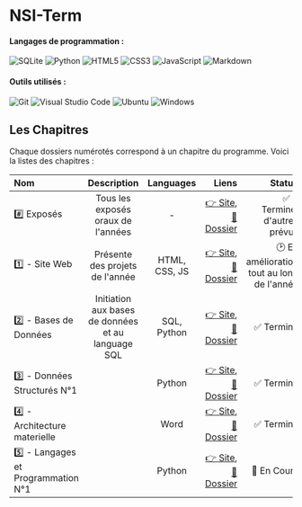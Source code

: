 # NSI-Term

#### **Langages de programmation :**

![SQLite](https://img.shields.io/badge/SQLite-%2307405e.svg?style=for-the-badge&logo=sqlite&logoColor=white)
![Python](https://img.shields.io/badge/python-3670A0?style=for-the-badge&logo=python&logoColor=ffdd54)
![HTML5](https://img.shields.io/badge/HTML-%23E34F26.svg?style=for-the-badge&logo=html5&logoColor=white)
![CSS3](https://img.shields.io/badge/CSS-%231572B6.svg?style=for-the-badge&logo=css3&logoColor=white)
![JavaScript](https://img.shields.io/badge/JavaScript-%23323330.svg?style=for-the-badge&logo=javascript&logoColor=%23F7DF1E)
![Markdown](https://img.shields.io/badge/markdown-%23000000.svg?style=for-the-badge&logo=markdown&logoColor=white)

#### **Outils utilisés :**

![Git](https://img.shields.io/badge/Git-%23F05033.svg?style=for-the-badge&logo=git&logoColor=white)
![Visual Studio Code](https://img.shields.io/badge/Visual%20Studio%20Code-0078d7.svg?style=for-the-badge&logo=visual-studio-code&logoColor=white)
![Ubuntu](https://img.shields.io/badge/Ubuntu-E95420?style=for-the-badge&logo=ubuntu&logoColor=white)
![Windows](https://img.shields.io/badge/Windows-0078D6?style=for-the-badge&logo=windows&logoColor=white)

## Les Chapitres

Chaque dossiers numérotés correspond à un chapitre du programme.
Voici la listes des chapitres :

| Nom | Description | Languages | Liens | Status |
| :-- | :---------: | :-------: | ----: | -----: |
| #️⃣ Exposés | Tous les exposés oraux de l'années | - | [👉 Site](https://marty42780.github.io/NSI-Term/01-Html_Css/expose.html), [📂 Dossier](https://github.com/Marty42780/NSI-Term/tree/main/00-Expose)| ✅ 1 Terminé, d'autres prévus |
| 1️⃣ - Site Web | Présente des projets de l'année | HTML, CSS, JS | [👉 Site](https://marty42780.github.io/NSI-Term/01-Html_Css/), [📂 Dossier](https://github.com/Marty42780/NSI-Term/tree/main/01-Html_Css) | 🕑 En amélioration tout au long de l'année |
| 2️⃣ - Bases de Données | Initiation aux bases de données et au language SQL | SQL, Python | [👉 Site](https://marty42780.github.io/NSI-Term/01-Html_Css/themesTerm.html#tt2), [📂 Dossier](https://github.com/Marty42780/NSI-Term/tree/main/02-Bases_de_donnees)      | ✅ Terminé |
| 3️⃣ - Données Structurés N°1  |    | Python | [👉 Site](https://marty42780.github.io/NSI-Term/01-Html_Css/themesTerm.html#tt3), [📂 Dossier](https://github.com/Marty42780/NSI-Term/tree/main/03-Donnees_structurees-1) | ✅ Terminé |
| 4️⃣ - Architecture materielle |    | Word | [👉 Site](https://marty42780.github.io/NSI-Term/01-Html_Css/themesTerm.html#tt3), [📂 Dossier](https://github.com/Marty42780/NSI-Term/tree/main/03-Donnees_structurees-1) | ✅ Terminé |
| 5️⃣ - Langages et Programmation N°1 |    | Python| [👉 Site](https://marty42780.github.io/NSI-Term/01-Html_Css/themesTerm.html#tt3), [📂 Dossier](https://github.com/Marty42780/NSI-Term/tree/main/03-Donnees_structurees-1) | 🚧 En Cours |

